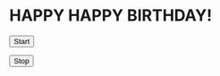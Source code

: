 <html>
<head>
<title>Page Title</title>
</head>
<body>
<div id="myDIV">
<h1>HAPPY HAPPY BIRTHDAY!</h1>

<audio id="hb_audio" src="happybirthday.mp3" loop="loop"></audio>


<script src="confetti.js"></script>


<script>
function startBirthday() {
  startConfetti();
  document.getElementById("hb_audio").play();
}

function stopBirthday(){
	stopConfetti();
	document.getElementById("hb_audio").pause;
}
</script>

<button onclick="startBirthday();">Start</button>

<button onclick="stopBirthday();">Stop</button>


</div>
</body>
</html>
